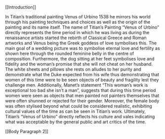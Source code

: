 [[Introduction]]

In Titian’s traditional painting Venus of Urbino 1538 he mirrors his world through his painting techniques and choices as well as the origin of the painting and its name itself. The name of Titian’s Painting “Venus of Urbino” directly represents the time period in which he was living as during the renaissance artists started the rebirth of Classical Greece and Roman artworks and Venus being the Greek goddess of love symbolises this. The main goal of a wedding picture was to symbolise eternal love and fertility as shown here through the rounded feminine belly in the centre of composition. Furthermore, the dog sitting at her feet symbolises love and fidelity and the woman’s promise that she will not cheat on her husband. The white sheets and pillows she rests on alludes to her purity and demonstrate what the Duke expected from his wife thus demonstrating that women of this time were to be seen objects of beauty and fragility lest they challenge men. Additionally, Manet’s statement “This woman’s work is exceptional too bad she isn’t a man”, suggests that during this time period women were seen as objects that men painted not painters themselves that were often shunned or rejected for their gender. Moreover, the female body was often stylised beyond what could be considered realistic, exhibiting cultural values of the time as can be seen in Titian’s work. Ultimately, Titian’s “Venus of Urbino” directly reflects his culture and vales indicating what was acceptable by the general public and art critics of the time.

[[Body Paragraph 2]]
